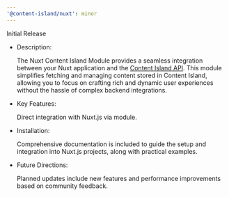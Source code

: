 ```yaml
---
'@content-island/nuxt': minor
---
```


Initial Release

- Description:

  The Nuxt Content Island Module provides a seamless integration between your Nuxt application and the [Content Island API](https://contentisland.net/). This module simplifies fetching and managing content stored in Content Island, allowing you to focus on crafting rich and dynamic user experiences without the hassle of complex backend integrations.

- Key Features:

  Direct integration with Nuxt.js via module.

- Installation:

  Comprehensive documentation is included to guide the setup and integration into Nuxt.js projects, along with practical examples.

- Future Directions:

  Planned updates include new features and performance improvements based on community feedback.
